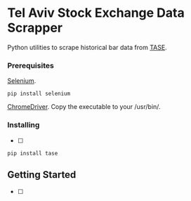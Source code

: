 # Tel Aviv Stock Exchange Data Scrapper
Python utilities to scrape historical bar data from [TASE](https://www.tase.co.il/).

### Prerequisites

[Selenium](https://www.selenium.dev/).

```
pip install selenium
```

[ChromeDriver](https://chromedriver.chromium.org/).
Copy the executable to your /usr/bin/.

### Installing

 * [ ]

```
pip install tase
```

## Getting Started

 * [ ]
